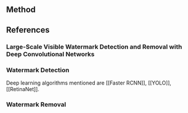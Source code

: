 ## Method
## References
### Large-Scale Visible Watermark Detection and Removal with Deep Convolutional Networks
### Watermark Detection
Deep learning algorithms mentioned are [[Faster RCNN]], [[YOLO]], [[RetinaNet]].
### Watermark Removal
